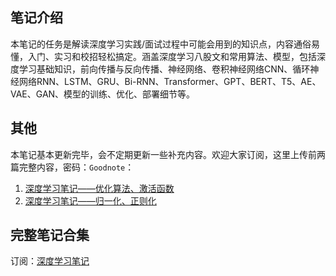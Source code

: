 ## 笔记介绍

本笔记的任务是解读深度学习实践/面试过程中可能会用到的知识点，内容通俗易懂，入门、实习和校招轻松搞定。涵盖深度学习八股文和常用算法、模型，包括深度学习基础知识，前向传播与反向传播、神经网络、卷积神经网络CNN、循环神经网络RNN、LSTM、GRU、Bi-RNN、Transformer、GPT、BERT、T5、AE、VAE、GAN、模型的训练、优化、部署细节等。

## 其他
本笔记基本更新完毕，会不定期更新一些补充内容。欢迎大家订阅，这里上传前两篇完整内容，密码：`Goodnote`：
1. [深度学习笔记——优化算法、激活函数](https://github.com/GoodnoteX/AI_Interview/blob/main/深度学习笔记/PDF/深度学习笔记——优化算法、激活函数.pdf)
2. [深度学习笔记——归一化、正则化](https://github.com/GoodnoteX/AI_Interview/blob/main/深度学习笔记/PDF/深度学习笔记——归一化、正则化.pdf)

## 完整笔记合集
订阅：[深度学习笔记](https://mp.weixin.qq.com/mp/appmsgalbum?__biz=Mzk1NzgzMjY3OQ==&action=getalbum&album_id=3787967363480551430&scene=126#wechat_redirect)  

